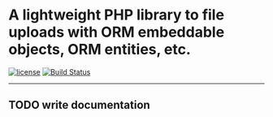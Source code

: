 A lightweight PHP library to file uploads with ORM embeddable objects, ORM entities, etc.
===

[![license](https://img.shields.io/github/license/mashape/apistatus.svg)](LICENSE) [![Build Status](https://travis-ci.org/atom-azimov/uploader.svg?branch=master)](https://travis-ci.org/atom-azimov/uploader)

---

## TODO write documentation